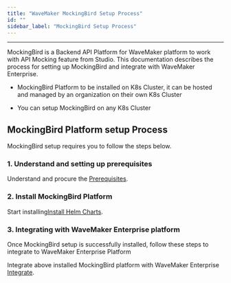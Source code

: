 ```yaml
---
title: "WaveMaker MockingBird Setup Process"
id: ""
sidebar_label: "MockingBird Setup Process"
---
```

---

MockingBird is a Backend API Platform for WaveMaker platform to work with API Mocking feature from Studio. This documentation describes the process for setting up MockingBird and integrate with WaveMaker Enterprise.

- MockingBird Platform to be installed on K8s Cluster, it can be hosted and managed by an organization on their own K8s Cluster

- You can setup MockingBird on any K8s Cluster

## MockingBird Platform setup Process

MockingBird setup requires you to follow the steps below.


### 1. Understand and setting up prerequisites

Understand and procure the [Prerequisites](/learn/on-premise/extensions/mb-prerequisites.md).

### 2. Install MockingBird Platform

Start installing[Install Helm Charts](/learn/on-premise/extensions/mb-install.md).


### 3. Integrating with WaveMaker Enterprise platform

Once MockingBird setup is successfully installed, follow these steps to integrate to WaveMaker Enterprise Platform

Integrate above installed MockingBird platform with WaveMaker Enterprise [Integrate](/learn/on-premise/extensions/mb-integrate.md).


